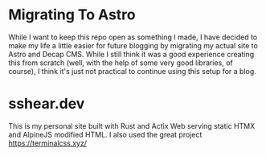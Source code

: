 # Migrating To Astro

While I want to keep this repo open as something I made, I have decided to make my life a little easier for future blogging by migrating my actual site to Astro and Decap CMS. While I still think it was a good experience creating this from scratch (well, with the help of some very good libraries, of course), I think it's just not practical to continue using this setup for a blog.

sshear.dev
==========

This is my personal site built with Rust and Actix Web serving static HTMX and AlpineJS modified HTML.
I also used the great project https://terminalcss.xyz/
